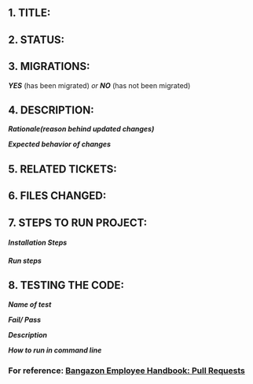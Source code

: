 ## 1. TITLE:


## 2. STATUS:


## 3. MIGRATIONS:
***YES*** (has been migrated) *or* ***NO*** (has not been migrated)


## 4. DESCRIPTION:
***Rationale(reason behind updated changes)***

***Expected behavior of changes***


## 5. RELATED TICKETS:



## 6. FILES CHANGED:



## 7. STEPS TO RUN PROJECT:

#### ***Installation Steps***

#### ***Run steps***

    
## 8. TESTING THE CODE:

***Name of test***

***Fail/ Pass***

***Description***

***How to run in command line***



### For reference: [Bangazon Employee Handbook: Pull Requests](https://github.com/nashville-software-school/bangazon-llc/blob/master/EMPLOYEE_HANDBOOK.md)
